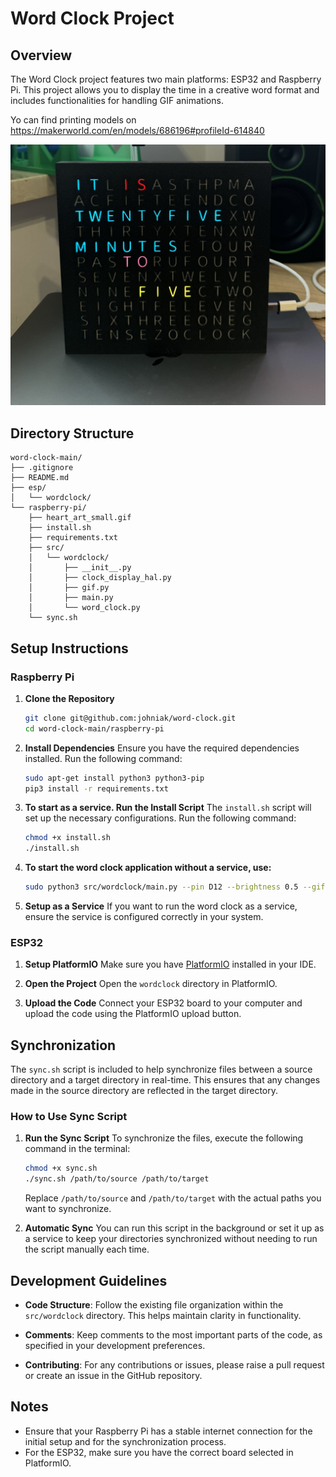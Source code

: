 # Word Clock Project
## Overview
The Word Clock project features two main platforms: ESP32 and Raspberry Pi. This project allows you to display the time in a creative word format and includes functionalities for handling GIF animations.


Yo can find printing models on https://makerworld.com/en/models/686196#profileId-614840

![Word Clock demo](wordclock.jpg)
## Directory Structure
```
word-clock-main/
├── .gitignore
├── README.md
├── esp/
│   └── wordclock/
└── raspberry-pi/
    ├── heart_art_small.gif
    ├── install.sh
    ├── requirements.txt
    ├── src/
    │   └── wordclock/
    │       ├── __init__.py
    │       ├── clock_display_hal.py
    │       ├── gif.py
    │       ├── main.py
    │       └── word_clock.py
    └── sync.sh
```

## Setup Instructions

### Raspberry Pi

1. **Clone the Repository**
   ```bash
   git clone git@github.com:johniak/word-clock.git
   cd word-clock-main/raspberry-pi
   ```

2. **Install Dependencies**
   Ensure you have the required dependencies installed. Run the following command:
   ```bash
   sudo apt-get install python3 python3-pip
   pip3 install -r requirements.txt
   ```

3. **To start as a service. Run the Install Script**
   The `install.sh` script will set up the necessary configurations. Run the following command:
   ```bash
   chmod +x install.sh
   ./install.sh
   ```

4. **To start the word clock application without a service, use:**
   ```bash
   sudo python3 src/wordclock/main.py --pin D12 --brightness 0.5 --gif ../../heart-art.gif
   ```

5. **Setup as a Service**
   If you want to run the word clock as a service, ensure the service is configured correctly in your system.

### ESP32

1. **Setup PlatformIO**
   Make sure you have [PlatformIO](https://platformio.org/) installed in your IDE.

2. **Open the Project**
   Open the `wordclock` directory in PlatformIO.

3. **Upload the Code**
   Connect your ESP32 board to your computer and upload the code using the PlatformIO upload button.

## Synchronization

The `sync.sh` script is included to help synchronize files between a source directory and a target directory in real-time. This ensures that any changes made in the source directory are reflected in the target directory.

### How to Use Sync Script

1. **Run the Sync Script**
   To synchronize the files, execute the following command in the terminal:
   ```bash
   chmod +x sync.sh
   ./sync.sh /path/to/source /path/to/target
   ```
   Replace `/path/to/source` and `/path/to/target` with the actual paths you want to synchronize.

2. **Automatic Sync**
   You can run this script in the background or set it up as a service to keep your directories synchronized without needing to run the script manually each time.

## Development Guidelines

- **Code Structure**: Follow the existing file organization within the `src/wordclock` directory. This helps maintain clarity in functionality.

- **Comments**: Keep comments to the most important parts of the code, as specified in your development preferences.

- **Contributing**: For any contributions or issues, please raise a pull request or create an issue in the GitHub repository.

## Notes

- Ensure that your Raspberry Pi has a stable internet connection for the initial setup and for the synchronization process.
- For the ESP32, make sure you have the correct board selected in PlatformIO.
